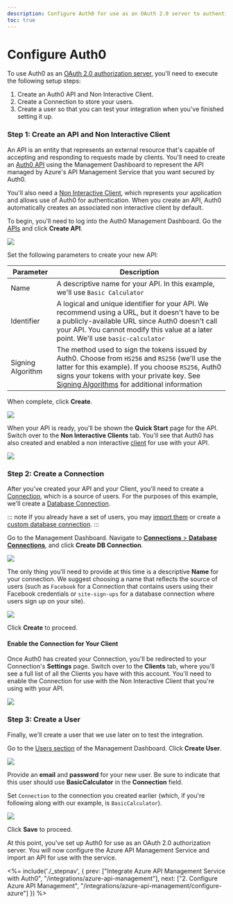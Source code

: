 ```yaml
---
description: Configure Auth0 for use as an OAuth 2.0 server to authenticate users wanting access to an API managed by the Azure API Management service
toc: true
---
```


# Configure Auth0

To use Auth0 as an [OAuth 2.0 authorization server](/protocols/oauth2#oauth-roles), you'll need to execute the following setup steps:

1. Create an Auth0 API and Non Interactive Client.
2. Create a Connection to store your users.
3. Create a user so that you can test your integration when you've finished setting it up.

### Step 1: Create an API and Non Interactive Client

An API is an entity that represents an external resource that's capable of accepting and responding to requests made by clients. You'll need to create an [Auth0 API](/apis) using the Management Dashboard to represent the API managed by Azure's API Management Service that you want secured by Auth0.

You'll also need a [Non Interactive Client](/client), which represents your application and allows use of Auth0 for authentication. When you create an API, Auth0 automatically creates an associated non interactive client by default.

To begin, you'll need to log into the Auth0 Management Dashboard. Go the [APIs](${manage_url}/#/apis) and click **Create API**.

![](/media/articles/integrations/azure-api-mgmt/auth0/apis.png)

Set the following parameters to create your new API:

| Parameter | Description |
| --------- | ----------- |
| Name | A descriptive name for your API. In this example, we'll use `Basic Calculator` |
| Identifier | A logical and unique identifier for your API. We recommend using a URL, but it doesn't have to be a publicly-available URL since Auth0 doesn't call your API. You cannot modify this value at a later point. We'll use `basic-calculator` |
| Signing Algorithm | The method used to sign the tokens issued by Auth0. Choose from `HS256` and `RS256` (we'll use the latter for this example). If you choose `RS256`, Auth0 signs your tokens with your private key. See [Signing Algorithms](/apis#signing-algorithms) for additional information |

When complete, click **Create**.

![](/media/articles/integrations/azure-api-mgmt/auth0/api-config.png)

When your API is ready, you'll be shown the **Quick Start** page for the API. Switch over to the **Non Interactive Clients** tab. You'll see that Auth0 has also created and enabled a non interactive [client](/clients) for use with your API.

![](/media/articles/integrations/azure-api-mgmt/auth0/api-nic.png)

### Step 2: Create a Connection

After you've created your API and your Client, you'll need to create a [Connection](/clients/connections), which is a source of users. For the purposes of this example, we'll create a [Database Connection](/connections/database).

::: note
If you already have a set of users, you may [import them](/extensions/user-import-export) or create a [custom database connection](https://auth0.com/docs/connections/database/mysql).
:::

Go to the Management Dashboard. Navigate to [**Connections** > **Database Connections**](${manage_url}/#/connections/database), and click **Create DB Connection**.

![](/media/articles/integrations/azure-api-mgmt/auth0/db-connections.png)

The only thing you'll need to provide at this time is a descriptive **Name** for your connection. We suggest choosing a name that reflects the source of users (such as `Facebook` for a Connection that contains users using their Facebook credentials or `site-sign-ups` for a database connection where users sign up on your site).

![](/media/articles/integrations/azure-api-mgmt/auth0/new-db-connection-config.png)

Click **Create** to proceed.

#### Enable the Connection for Your Client

Once Auth0 has created your Connection, you'll be redirected to your Connection's **Settings** page. Switch over to the **Clients** tab, where you'll see a full list of all the Clients you have with this account. You'll need to enable the Connection for use with the Non Interactive Client that you're using with your API.

![](/media/articles/integrations/azure-api-mgmt/auth0/connection-client.png)

### Step 3: Create a User

Finally, we'll create a user that we use later on to test the integration.

Go to the [Users section]((${manage_url}/#/users)) of the Management Dashboard. Click **Create User**.

![](/media/articles/integrations/azure-api-mgmt/auth0/user.png)

Provide an **email** and **password** for your new user. Be sure to indicate that this user should use **BasicCalculator** in the **Connection** field.

Set `Connection` to the connection you created earlier (which, if you're following along with our example, is `BasicCalculator`).

![](/media/articles/integrations/azure-api-mgmt/auth0/create-user.png)

Click **Save** to proceed.

At this point, you've set up Auth0 for use as an OAuth 2.0 authorization server. You will now configure the Azure API Management Service and import an API for use with the service.

<%= include('./_stepnav', {
 prev: ["Integrate Azure API Management Service with Auth0", "/integrations/azure-api-management"], next: ["2. Configure Azure API Management", "/integrations/azure-api-management/configure-azure"]
}) %>